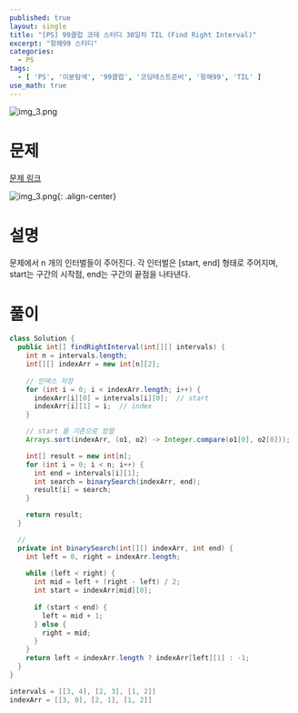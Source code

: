 ```yaml
---
published: true
layout: single
title: "[PS] 99클럽 코테 스터디 30일차 TIL (Find Right Interval)"
excerpt: "항해99 스터디"
categories:
  - PS
tags:
  - [ 'PS', '이분탐색', '99클럽', '코딩테스트준비', '항해99', 'TIL' ]
use_math: true
---
```



![img_3.png](https://zhtmr.github.io/static-files-for-posting/images/20240722/99club_TIL_thumbnail/%EA%B8%B0%EB%B3%B8%ED%98%951_java.png?raw=true)


# 문제
[문제 링크](https://leetcode.com/problems/find-right-interval/)

![img_3.png](https://zhtmr.github.io/static-files-for-posting/images/20240820/ex.png?raw=true){: .align-center}

# 설명
문제에서 n 개의 인터벌들이 주어진다. 각 인터벌은 [start, end] 형태로 주어지며, start는 구간의 시작점, end는 구간의 끝점을 나타낸다.



[//]: # (while &#40;left < right&#41; 와 while &#40;left <= right&#41; 차이)
[//]: # (lower bound / upper bound 에 대한 설명)
# 풀이

```java
class Solution {
  public int[] findRightInterval(int[][] intervals) {
    int n = intervals.length;
    int[][] indexArr = new int[n][2];
    
    // 인덱스 저장
    for (int i = 0; i < indexArr.length; i++) {
      indexArr[i][0] = intervals[i][0];  // start
      indexArr[i][1] = i;  // index
    }

    // start 를 기준으로 정렬
    Arrays.sort(indexArr, (o1, o2) -> Integer.compare(o1[0], o2[0]));

    int[] result = new int[n];
    for (int i = 0; i < n; i++) {
      int end = intervals[i][1];
      int search = binarySearch(indexArr, end);
      result[i] = search;
    }

    return result;
  }

  // 
  private int binarySearch(int[][] indexArr, int end) {
    int left = 0, right = indexArr.length;
    
    while (left < right) {
      int mid = left + (right - left) / 2;
      int start = indexArr[mid][0];
      
      if (start < end) {
        left = mid + 1;
      } else {
        right = mid;
      }
    }
    return left < indexArr.length ? indexArr[left][1] : -1;
  }
}
```
```java
intervals = [[3, 4], [2, 3], [1, 2]]
indexArr = [[3, 0], [2, 1], [1, 2]]
```
